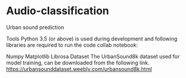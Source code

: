 # Audio-classification
Urban sound prediction

Tools
Python 3.5 (or above) is used during development and following libraries are required to run the code collab notebook:

Numpy
Matplotlib
Librosa
Dataset
The UrbanSound8k dataset used for model training, can be downloaded from the following link.
https://urbansounddataset.weebly.com/urbansound8k.html

